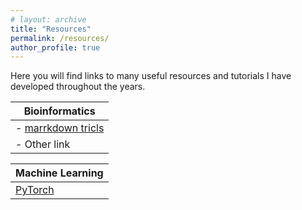 ```yaml
---
# layout: archive
title: "Resources"
permalink: /resources/
author_profile: true
---
```


Here you will find links to many useful resources and tutorials I have developed throughout the years. 


| Bioinformatics |
|-----------|
| - [marrkdown tricls](/2023/05/markdown-tricks/) |
| - Other link |





| Machine Learning |
|-----------|
| [PyTorch](https://ashleyvsch.github.io/fashion-mnist/) |


